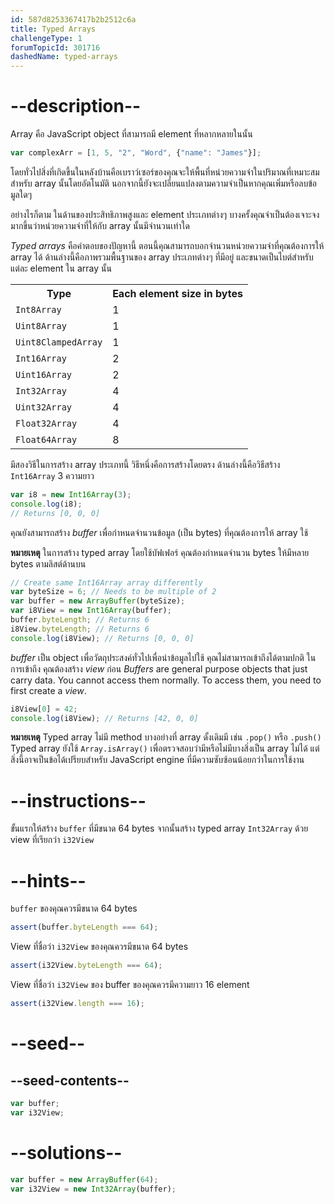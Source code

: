```yaml
---
id: 587d8253367417b2b2512c6a
title: Typed Arrays
challengeType: 1
forumTopicId: 301716
dashedName: typed-arrays
---
```


# --description--

Array คือ JavaScript object ที่สามารถมี element ที่หลากหลายในนั้น

```js
var complexArr = [1, 5, "2", "Word", {"name": "James"}];
```

โดยทั่วไปสิ่งที่เกิดขึ้นในหลังบ้านคือเบราว์เซอร์ของคุณจะให้พื้นที่หน่วยความจำในปริมาณที่เหมาะสมสำหรับ array นั้นโดยอัตโนมัติ นอกจากนี้ยังจะเปลี่ยนแปลงตามความจำเป็นหากคุณเพิ่มหรือลบข้อมูลใดๆ

อย่างไรก็ตาม ในด้านของประสิทธิภาพสูงและ element ประเภทต่างๆ บางครั้งคุณจำเป็นต้องเจาะจงมากขึ้นว่าหน่วยความจำที่ให้กับ array นั้นมีจำนวนเท่าใด

<dfn>Typed arrays</dfn> คือคำตอบของปัญหานี้ ตอนนี้คุณสามารถบอกจำนวนหน่วยความจำที่คุณต้องการให้ array ได้ ด้านล่างนี้คือภาพรวมพื้นฐานของ array ประเภทต่างๆ ที่มีอยู่ และขนาดเป็นไบต์สำหรับแต่ละ element ใน array นั้น

<table class='table table-striped'><tbody><tr><th>Type</th><th>Each element size in bytes</th></tr><tr><td><code>Int8Array</code></td><td>1</td></tr><tr><td><code>Uint8Array</code></td><td>1</td></tr><tr><td><code>Uint8ClampedArray</code></td><td>1</td></tr><tr><td><code>Int16Array</code></td><td>2</td></tr><tr><td><code>Uint16Array</code></td><td>2</td></tr><tr><td><code>Int32Array</code></td><td>4</td></tr><tr><td><code>Uint32Array</code></td><td>4</td></tr><tr><td><code>Float32Array</code></td><td>4</td></tr><tr><td><code>Float64Array</code></td><td>8</td></tr></tbody></table>

มีสองวิธีในการสร้าง array ประเภทนี้ วิธีหนึ่งคือการสร้างโดยตรง ด้านล่างนี้คือวิธีสร้าง `Int16Array` 3 ความยาว

```js
var i8 = new Int16Array(3);
console.log(i8);
// Returns [0, 0, 0]
```

คุณยังสามารถสร้าง <dfn>buffer</dfn> เพื่อกำหนดจำนวนข้อมูล (เป็น bytes) ที่คุณต้องการให้ array ใช้

**หมายเหตุ**
ในการสร้าง typed array โดยใช้บัฟเฟอร์ คุณต้องกำหนดจำนวน bytes ให้มีหลาย bytes ตามลิสต์ด้านบน

```js
// Create same Int16Array array differently
var byteSize = 6; // Needs to be multiple of 2
var buffer = new ArrayBuffer(byteSize);
var i8View = new Int16Array(buffer);
buffer.byteLength; // Returns 6
i8View.byteLength; // Returns 6
console.log(i8View); // Returns [0, 0, 0]
```

<dfn>buffer</dfn> เป็น object เพื่อวัตถุประสงค์ทั่วไปเพื่อนำข้อมูลไปใช้ คุณไม่สามารถเข้าถึงได้ตามปกติ ในการเข้าถึง คุณต้องสร้าง <dfn>view</dfn> ก่อน
<dfn>Buffers</dfn> are general purpose objects that just carry data. You cannot access them normally. To access them, you need to first create a <dfn>view</dfn>.

```js
i8View[0] = 42;
console.log(i8View); // Returns [42, 0, 0]
```

**หมายเหตุ**
 Typed array ไม่มี method บางอย่างที่ array ดั้งเดิมมี เช่น `.pop()` หรือ `.push()`  Typed array ยังใช้ `Array.isArray()` เพื่อตรวจสอบว่ามีหรือไม่มีบางสิ่งเป็น array ไม่ได้ แต่สิ่งนี้อาจเป็นข้อได้เปรียบสำหรับ JavaScript engine ที่มีความซับซ้อนน้อยกว่าในการใช้งาน

# --instructions--

ขั้นแรกให้สร้าง `buffer` ที่มีขนาด 64 bytes จากนั้นสร้าง typed array `Int32Array` ด้วย view ที่เรียกว่า `i32View`

# --hints--

`buffer` ของคุณควรมีขนาด 64 bytes

```js
assert(buffer.byteLength === 64);
```

View ที่ชื่อว่า `i32View` ของคุณควรมีขนาด 64 bytes

```js
assert(i32View.byteLength === 64);
```

View ที่ชื่อว่า `i32View` ของ buffer ของคุณควรมีความยาว 16 element

```js
assert(i32View.length === 16);
```

# --seed--

## --seed-contents--

```js
var buffer;
var i32View;
```

# --solutions--

```js
var buffer = new ArrayBuffer(64);
var i32View = new Int32Array(buffer);
```

